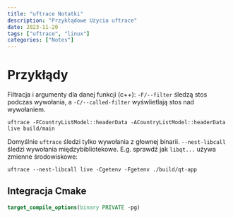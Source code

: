 ```yaml
---
title: "uftrace Notatki"
description: "Przykłądowe Użycia uftrace"
date: 2023-11-20
tags: ["uftrace", "linux"]
categories: ["Notes"]
---
```

# Przykłądy

Filtracja i argumenty dla danej funkcji (c++): `-F/--filter` śledzą stos podczas wywołania, a `-C/--called-filter` wyśwlietlają stos nad wywołaniem.

```
uftrace -FCountryListModel::headerData -ACountryListModel::headerData live build/main
```

Domyślnie `uftrace` śledzi tylko wywołania z głownej binarii. `--nest-libcall` śledzi wywołania międzybibliotekowe. E.g. sprawdź jak `libqt...` używa zmienne środowiskowe:

```
uftrace --nest-libcall live -Cgetenv -Fgetenv ./build/qt-app
```

## Integracja Cmake

```cmake
target_compile_options(binary PRIVATE -pg)
```
